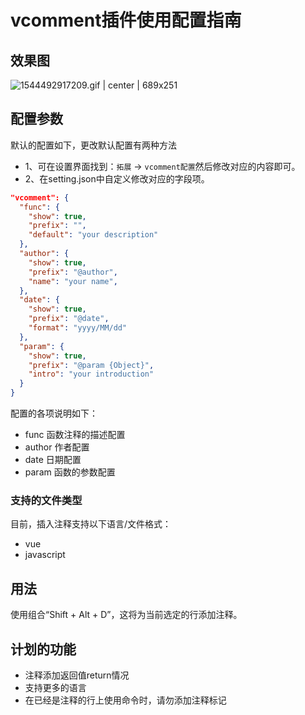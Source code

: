 # vcomment插件使用配置指南
## 效果图
![1544492917209.gif | center | 689x251](https://cdn.nlark.com/yuque/445/2018/gif/137039/1544492999140-8af368b8-47f8-42a0-a05c-f908635772e7.gif "")
## 配置参数
默认的配置如下，更改默认配置有两种方法
- 1、可在设置界面找到：`拓展` -> `vcomment配置`然后修改对应的内容即可。
- 2、在setting.json中自定义修改对应的字段项。
```json
"vcomment": {
  "func": {
    "show": true,
    "prefix": "",
    "default": "your description"
  },
  "author": {
    "show": true,
    "prefix": "@author",
    "name": "your name",
  },
  "date": {
    "show": true,
    "prefix": "@date",
    "format": "yyyy/MM/dd"
  },
  "param": {
    "show": true,
    "prefix": "@param {Object}",
    "intro": "your introduction"
  }
}
```
配置的各项说明如下：
- func 函数注释的描述配置
- author 作者配置
- date 日期配置
- param 函数的参数配置
### 支持的文件类型
目前，插入注释支持以下语言/文件格式：
- vue
- javascript
## 用法
使用组合“Shift + Alt + D”，这将为当前选定的行添加注释。
## 计划的功能
- 注释添加返回值return情况
- 支持更多的语言
- 在已经是注释的行上使用命令时，请勿添加注释标记
